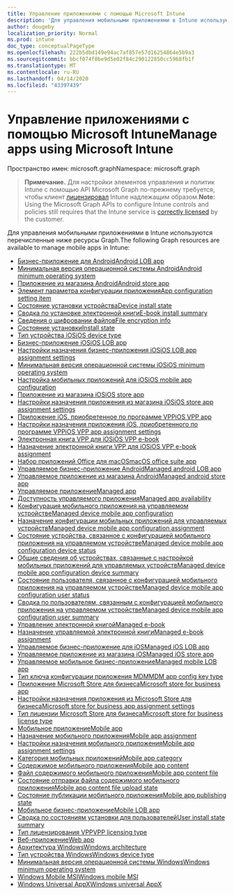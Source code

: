 ```yaml
---
title: Управление приложениями с помощью Microsoft Intune
description: 'Для управления мобильными приложениями в Intune используются перечисленные ниже ресурсы Graph.  '
author: dougeby
localization_priority: Normal
ms.prod: intune
doc_type: conceptualPageType
ms.openlocfilehash: 222b5dbd149e94ac7af857e57d16254864e5b9a3
ms.sourcegitcommit: bbcf074f0be9d5e02f84c290122850cc5968fb1f
ms.translationtype: MT
ms.contentlocale: ru-RU
ms.lasthandoff: 04/14/2020
ms.locfileid: "43397439"
---
```

# <a name="manage-apps-using-microsoft-intune"></a><span data-ttu-id="72248-103">Управление приложениями с помощью Microsoft Intune</span><span class="sxs-lookup"><span data-stu-id="72248-103">Manage apps using Microsoft Intune</span></span>

<span data-ttu-id="72248-104">Пространство имен: microsoft.graph</span><span class="sxs-lookup"><span data-stu-id="72248-104">Namespace: microsoft.graph</span></span>

> <span data-ttu-id="72248-105">**Примечание.** Для настройки элементов управления и политик Intune с помощью API Microsoft Graph по-прежнему требуется, чтобы клиент [лицензировал](https://www.microsoft.com/en-us/cloud-platform/microsoft-intune-pricing) Intune надлежащим образом.</span><span class="sxs-lookup"><span data-stu-id="72248-105">**Note:** Using the Microsoft Graph APIs to configure Intune controls and policies still requires that the Intune service is [correctly licensed](https://www.microsoft.com/en-us/cloud-platform/microsoft-intune-pricing) by the customer.</span></span>

<span data-ttu-id="72248-106">Для управления мобильными приложениями в Intune используются перечисленные ниже ресурсы Graph.</span><span class="sxs-lookup"><span data-stu-id="72248-106">The following Graph resources are available to manage mobile apps in Intune:</span></span>  

- [<span data-ttu-id="72248-107">Бизнес-приложение для Android</span><span class="sxs-lookup"><span data-stu-id="72248-107">Android LOB app</span></span>](intune-apps-androidlobapp.md)
- [<span data-ttu-id="72248-108">Минимальная версия операционной системы Android</span><span class="sxs-lookup"><span data-stu-id="72248-108">Android minimum operating system</span></span>](intune-apps-androidminimumoperatingsystem.md)
- [<span data-ttu-id="72248-109">Приложение из магазина Android</span><span class="sxs-lookup"><span data-stu-id="72248-109">Android store app</span></span>](intune-apps-androidstoreapp.md)
- [<span data-ttu-id="72248-110">Элемент параметра конфигурации приложения</span><span class="sxs-lookup"><span data-stu-id="72248-110">App configuration setting item</span></span>](intune-apps-appconfigurationsettingitem.md)
- [<span data-ttu-id="72248-111">Состояние установки устройства</span><span class="sxs-lookup"><span data-stu-id="72248-111">Device install state</span></span>](intune-books-deviceinstallstate.md)
- [<span data-ttu-id="72248-112">Сводка по установке электронной книги</span><span class="sxs-lookup"><span data-stu-id="72248-112">E-book install summary</span></span>](intune-books-ebookinstallsummary.md)
- [<span data-ttu-id="72248-113">Сведения о шифровании файлов</span><span class="sxs-lookup"><span data-stu-id="72248-113">File encryption info</span></span>](intune-apps-fileencryptioninfo.md)
- [<span data-ttu-id="72248-114">Состояние установки</span><span class="sxs-lookup"><span data-stu-id="72248-114">Install state</span></span>](intune-books-installstate.md)
- [<span data-ttu-id="72248-115">Тип устройства iOS</span><span class="sxs-lookup"><span data-stu-id="72248-115">iOS device type</span></span>](intune-apps-iosdevicetype.md)
- [<span data-ttu-id="72248-116">Бизнес-приложение iOS</span><span class="sxs-lookup"><span data-stu-id="72248-116">iOS LOB app</span></span>](intune-apps-ioslobapp.md)
- [<span data-ttu-id="72248-117">Настройки назначения бизнес-приложения iOS</span><span class="sxs-lookup"><span data-stu-id="72248-117">iOS LOB app assignment settings</span></span>](intune-apps-ioslobappassignmentsettings.md)
- [<span data-ttu-id="72248-118">Минимальная версия операционной системы iOS</span><span class="sxs-lookup"><span data-stu-id="72248-118">iOS minimum operating system</span></span>](intune-apps-iosminimumoperatingsystem.md)
- [<span data-ttu-id="72248-119">Настройка мобильных приложений для iOS</span><span class="sxs-lookup"><span data-stu-id="72248-119">iOS mobile app configuration</span></span>](intune-apps-iosmobileappconfiguration.md)
- [<span data-ttu-id="72248-120">Приложение из магазина iOS</span><span class="sxs-lookup"><span data-stu-id="72248-120">iOS store app</span></span>](intune-apps-iosstoreapp.md)
- [<span data-ttu-id="72248-121">Настройки назначения приложения из магазина iOS</span><span class="sxs-lookup"><span data-stu-id="72248-121">iOS store app assignment settings</span></span>](intune-apps-iosstoreappassignmentsettings.md)
- [<span data-ttu-id="72248-122">Приложение iOS, приобретенное по программе VPP</span><span class="sxs-lookup"><span data-stu-id="72248-122">iOS VPP app</span></span>](intune-apps-iosvppapp.md)
- [<span data-ttu-id="72248-123">Настройки назначения приложения iOS, приобретенного по программе VPP</span><span class="sxs-lookup"><span data-stu-id="72248-123">iOS VPP app assignment settings</span></span>](intune-apps-iosvppappassignmentsettings.md)
- [<span data-ttu-id="72248-124">Электронная книга VPP для iOS</span><span class="sxs-lookup"><span data-stu-id="72248-124">iOS VPP e-book</span></span>](intune-books-iosvppebook.md)
- [<span data-ttu-id="72248-125">Назначение электронной книги VPP для iOS</span><span class="sxs-lookup"><span data-stu-id="72248-125">iOS VPP e-book assignment</span></span>](intune-books-iosvppebookassignment.md)
- [<span data-ttu-id="72248-126">Набор приложений Office для macOS</span><span class="sxs-lookup"><span data-stu-id="72248-126">macOS office suite app</span></span>](intune-apps-macosofficesuiteapp.md)
- [<span data-ttu-id="72248-127">Управляемое бизнес-приложение Android</span><span class="sxs-lookup"><span data-stu-id="72248-127">Managed android LOB app</span></span>](intune-apps-managedandroidlobapp.md)
- [<span data-ttu-id="72248-128">Управляемое приложение из магазина Android</span><span class="sxs-lookup"><span data-stu-id="72248-128">Managed android store app</span></span>](intune-apps-managedandroidstoreapp.md)
- [<span data-ttu-id="72248-129">Управляемое приложение</span><span class="sxs-lookup"><span data-stu-id="72248-129">Managed app</span></span>](intune-apps-managedapp.md)
- [<span data-ttu-id="72248-130">Доступность управляемого приложения</span><span class="sxs-lookup"><span data-stu-id="72248-130">Managed app availability</span></span>](intune-apps-managedappavailability.md)
- [<span data-ttu-id="72248-131">Конфигурация мобильного приложения на управляемом устройстве</span><span class="sxs-lookup"><span data-stu-id="72248-131">Managed device mobile app configuration</span></span>](intune-apps-manageddevicemobileappconfiguration.md)
- [<span data-ttu-id="72248-132">Назначение конфигурации мобильных приложений для управляемых устройств</span><span class="sxs-lookup"><span data-stu-id="72248-132">Managed device mobile app configuration assignment</span></span>](intune-apps-manageddevicemobileappconfigurationassignment.md)
- [<span data-ttu-id="72248-133">Состояние устройства, связанное с конфигурацией мобильного приложения на управляемом устройстве</span><span class="sxs-lookup"><span data-stu-id="72248-133">Managed device mobile app configuration device status</span></span>](intune-apps-manageddevicemobileappconfigurationdevicestatus.md)
- [<span data-ttu-id="72248-134">Общие сведения об устройствах, связанные с настройкой мобильных приложений для управляемых устройств</span><span class="sxs-lookup"><span data-stu-id="72248-134">Managed device mobile app configuration device summary</span></span>](intune-apps-manageddevicemobileappconfigurationdevicesummary.md)
- [<span data-ttu-id="72248-135">Состояние пользователя, связанное с конфигурацией мобильного приложения на управляемом устройстве</span><span class="sxs-lookup"><span data-stu-id="72248-135">Managed device mobile app configuration user status</span></span>](intune-apps-manageddevicemobileappconfigurationuserstatus.md)
- [<span data-ttu-id="72248-136">Сводка по пользователям, связанным с конфигурацией мобильного приложения на управляемом устройстве</span><span class="sxs-lookup"><span data-stu-id="72248-136">Managed device mobile app configuration user summary</span></span>](intune-apps-manageddevicemobileappconfigurationusersummary.md)
- [<span data-ttu-id="72248-137">Управление электронной книгой</span><span class="sxs-lookup"><span data-stu-id="72248-137">Managed e-book</span></span>](intune-books-managedebook.md)
- [<span data-ttu-id="72248-138">Назначение управляемой электронной книги</span><span class="sxs-lookup"><span data-stu-id="72248-138">Managed e-book assignment</span></span>](intune-books-managedebookassignment.md)
- [<span data-ttu-id="72248-139">Управляемое бизнес-приложение для iOS</span><span class="sxs-lookup"><span data-stu-id="72248-139">Managed iOS LOB app</span></span>](intune-apps-managedioslobapp.md)
- [<span data-ttu-id="72248-140">Управляемое приложение из магазина iOS</span><span class="sxs-lookup"><span data-stu-id="72248-140">Managed iOS store app</span></span>](intune-apps-managediosstoreapp.md)
- [<span data-ttu-id="72248-141">Управляемое мобильное бизнес-приложение</span><span class="sxs-lookup"><span data-stu-id="72248-141">Managed mobile LOB app</span></span>](intune-apps-managedmobilelobapp.md)
- [<span data-ttu-id="72248-142">Тип ключа конфигурации приложения MDM</span><span class="sxs-lookup"><span data-stu-id="72248-142">MDM app config key type</span></span>](intune-apps-mdmappconfigkeytype.md)
- [<span data-ttu-id="72248-143">Приложение Microsoft Store для бизнеса</span><span class="sxs-lookup"><span data-stu-id="72248-143">Microsoft store for business app</span></span>](intune-apps-microsoftstoreforbusinessapp.md)
- [<span data-ttu-id="72248-144">Настройки назначения приложения из Microsoft Store для бизнеса</span><span class="sxs-lookup"><span data-stu-id="72248-144">Microsoft store for business app assignment settings</span></span>](intune-apps-microsoftstoreforbusinessappassignmentsettings.md)
- [<span data-ttu-id="72248-145">Тип лицензии Microsoft Store для бизнеса</span><span class="sxs-lookup"><span data-stu-id="72248-145">Microsoft store for business license type</span></span>](intune-apps-microsoftstoreforbusinesslicensetype.md)
- [<span data-ttu-id="72248-146">Мобильное приложение</span><span class="sxs-lookup"><span data-stu-id="72248-146">Mobile app</span></span>](intune-apps-mobileapp.md)
- [<span data-ttu-id="72248-147">Назначение мобильного приложения</span><span class="sxs-lookup"><span data-stu-id="72248-147">Mobile app assignment</span></span>](intune-apps-mobileappassignment.md)
- [<span data-ttu-id="72248-148">Настройки назначения мобильного приложения</span><span class="sxs-lookup"><span data-stu-id="72248-148">Mobile app assignment settings</span></span>](intune-apps-mobileappassignmentsettings.md)
- [<span data-ttu-id="72248-149">Категория мобильных приложений</span><span class="sxs-lookup"><span data-stu-id="72248-149">Mobile app category</span></span>](intune-apps-mobileappcategory.md)
- [<span data-ttu-id="72248-150">Содержимое мобильного приложения</span><span class="sxs-lookup"><span data-stu-id="72248-150">Mobile app content</span></span>](intune-apps-mobileappcontent.md)
- [<span data-ttu-id="72248-151">Файл содержимого мобильного приложения</span><span class="sxs-lookup"><span data-stu-id="72248-151">Mobile app content file</span></span>](intune-apps-mobileappcontentfile.md)
- [<span data-ttu-id="72248-152">Состояние отправки файла содержимого мобильного приложения</span><span class="sxs-lookup"><span data-stu-id="72248-152">Mobile app content file upload state</span></span>](intune-apps-mobileappcontentfileuploadstate.md)
- [<span data-ttu-id="72248-153">Состояние публикации мобильного приложения</span><span class="sxs-lookup"><span data-stu-id="72248-153">Mobile app publishing state</span></span>](intune-apps-mobileapppublishingstate.md)
- [<span data-ttu-id="72248-154">Мобильное бизнес-приложение</span><span class="sxs-lookup"><span data-stu-id="72248-154">Mobile LOB app</span></span>](intune-apps-mobilelobapp.md)
- [<span data-ttu-id="72248-155">Сводка по состояниям установки для пользователей</span><span class="sxs-lookup"><span data-stu-id="72248-155">User install state summary</span></span>](intune-books-userinstallstatesummary.md)
- [<span data-ttu-id="72248-156">Тип лицензирования VPP</span><span class="sxs-lookup"><span data-stu-id="72248-156">VPP licensing type</span></span>](intune-apps-vpplicensingtype.md)
- [<span data-ttu-id="72248-157">Веб-приложение</span><span class="sxs-lookup"><span data-stu-id="72248-157">Web app</span></span>](intune-apps-webapp.md)
- [<span data-ttu-id="72248-158">Архитектура Windows</span><span class="sxs-lookup"><span data-stu-id="72248-158">Windows architecture</span></span>](intune-apps-windowsarchitecture.md)
- [<span data-ttu-id="72248-159">Тип устройства Windows</span><span class="sxs-lookup"><span data-stu-id="72248-159">Windows device type</span></span>](intune-apps-windowsdevicetype.md)
- [<span data-ttu-id="72248-160">Минимальная версия операционной системы Windows</span><span class="sxs-lookup"><span data-stu-id="72248-160">Windows minimum operating system</span></span>](intune-apps-windowsminimumoperatingsystem.md)
- [<span data-ttu-id="72248-161">Windows Mobile MSI</span><span class="sxs-lookup"><span data-stu-id="72248-161">Windows mobile MSI</span></span>](intune-apps-windowsmobilemsi.md)
- [<span data-ttu-id="72248-162">Windows Universal AppX</span><span class="sxs-lookup"><span data-stu-id="72248-162">Windows universal AppX</span></span>](intune-apps-windowsuniversalappx.md)




